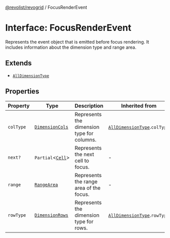 [@revolist/revogrid](README.md) / FocusRenderEvent

# Interface: FocusRenderEvent

Represents the event object that is emitted before focus rendering.
It includes information about the dimension type and range area.

## Extends

- [`AllDimensionType`](Interface.AllDimensionType.md)

## Properties

| Property | Type | Description | Inherited from | Defined in |
| ------ | ------ | ------ | ------ | ------ |
| `colType` | [`DimensionCols`](TypeAlias.DimensionCols.md) | Represents the dimension type for columns. | [`AllDimensionType`](Interface.AllDimensionType.md).`colType` | [src/types/interfaces.ts:733](https://github.com/revolist/revogrid/blob/08de4537b2052abd86ff4eb5461780401e3c4fcb/src/types/interfaces.ts#L733) |
| `next?` | `Partial`\<[`Cell`](Interface.Cell.md)\> | Represents the next cell to focus. | - | [src/types/interfaces.ts:755](https://github.com/revolist/revogrid/blob/08de4537b2052abd86ff4eb5461780401e3c4fcb/src/types/interfaces.ts#L755) |
| `range` | [`RangeArea`](TypeAlias.RangeArea.md) | Represents the range area of the focus. | - | [src/types/interfaces.ts:750](https://github.com/revolist/revogrid/blob/08de4537b2052abd86ff4eb5461780401e3c4fcb/src/types/interfaces.ts#L750) |
| `rowType` | [`DimensionRows`](TypeAlias.DimensionRows.md) | Represents the dimension type for rows. | [`AllDimensionType`](Interface.AllDimensionType.md).`rowType` | [src/types/interfaces.ts:728](https://github.com/revolist/revogrid/blob/08de4537b2052abd86ff4eb5461780401e3c4fcb/src/types/interfaces.ts#L728) |
